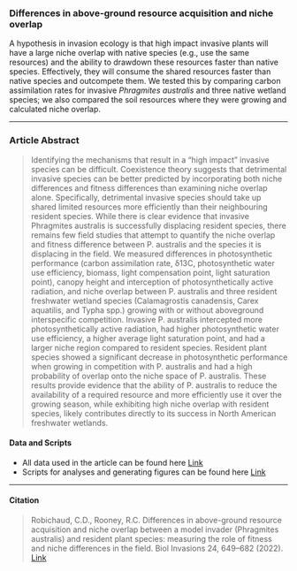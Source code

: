 ### Differences in above-ground resource acquisition and niche overlap 

A hypothesis in invasion ecology is that high impact invasive plants will have a large niche overlap with native species (e.g., use the same resources) and the ability to drawdown these resources faster than native species. Effectively, they will consume the shared resources faster than native species and outcompete them. We tested this by comparing carbon assimilation rates for invasive *Phragmites australis* and three native wetland species; we also compared the soil resources where they were growing and calculated niche overlap.

-----------------

### Article Abstract

> Identifying the mechanisms that result in a “high impact” invasive species can be difficult. Coexistence theory suggests that detrimental invasive species can be better predicted by incorporating both niche differences and fitness differences than examining niche overlap alone. Specifically, detrimental invasive species should take up shared limited resources more efficiently than their neighbouring resident species. While there is clear evidence that invasive Phragmites australis is successfully displacing resident species, there remains few field studies that attempt to quantify the niche overlap and fitness difference between P. australis and the species it is displacing in the field. We measured differences in photosynthetic performance (carbon assimilation rate, δ13C, photosynthetic water use efficiency, biomass, light compensation point, light saturation point), canopy height and interception of photosynthetically active radiation, and niche overlap between P. australis and three resident freshwater wetland species (Calamagrostis canadensis, Carex aquatilis, and Typha spp.) growing with or without aboveground interspecific competition. Invasive P. australis intercepted more photosynthetically active radiation, had higher photosynthetic water use efficiency, a higher average light saturation point, and had a larger niche region compared to resident species. Resident plant species showed a significant decrease in photosynthetic performance when growing in competition with P. australis and had a high probability of overlap onto the niche space of P. australis. These results provide evidence that the ability of P. australis to reduce the availability of a required resource and more efficiently use it over the growing season, while exhibiting high niche overlap with resident species, likely contributes directly to its success in North American freshwater wetlands.


#### Data and Scripts

* All data used in the article can be found here [Link](https://github.com/cdrobich/PhD1.ResourceCompetition/tree/master/Scripts)
* Scripts for analyses and generating figures can be found here [Link](https://github.com/cdrobich/PhD1.ResourceCompetition/tree/master/Scripts)



------------------
#### Citation ####

> Robichaud, C.D., Rooney, R.C. Differences in above-ground resource acquisition and niche overlap between a model invader (Phragmites australis) and resident plant species: measuring the role of fitness and niche differences in the field. Biol Invasions 24, 649–682 (2022). [Link](https://rdcu.be/cSKSV)
